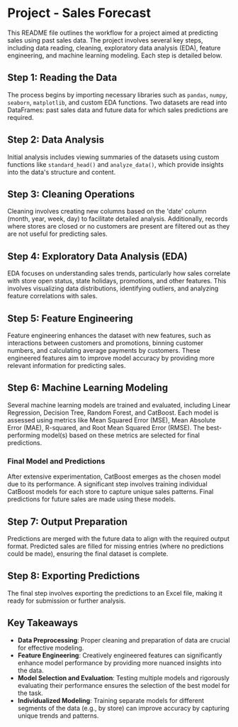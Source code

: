 # Project - Sales Forecast

This README file outlines the workflow for a project aimed at predicting sales using past sales data. The project involves several key steps, including data reading, cleaning, exploratory data analysis (EDA), feature engineering, and machine learning modeling. Each step is detailed below.

## Step 1: Reading the Data

The process begins by importing necessary libraries such as `pandas`, `numpy`, `seaborn`, `matplotlib`, and custom EDA functions. Two datasets are read into DataFrames: past sales data and future data for which sales predictions are required.

## Step 2: Data Analysis

Initial analysis includes viewing summaries of the datasets using custom functions like `standard_head()` and `analyze_data()`, which provide insights into the data's structure and content.

## Step 3: Cleaning Operations

Cleaning involves creating new columns based on the 'date' column (month, year, week, day) to facilitate detailed analysis. Additionally, records where stores are closed or no customers are present are filtered out as they are not useful for predicting sales.

## Step 4: Exploratory Data Analysis (EDA)

EDA focuses on understanding sales trends, particularly how sales correlate with store open status, state holidays, promotions, and other features. This involves visualizing data distributions, identifying outliers, and analyzing feature correlations with sales.

## Step 5: Feature Engineering

Feature engineering enhances the dataset with new features, such as interactions between customers and promotions, binning customer numbers, and calculating average payments by customers. These engineered features aim to improve model accuracy by providing more relevant information for predicting sales.

## Step 6: Machine Learning Modeling

Several machine learning models are trained and evaluated, including Linear Regression, Decision Tree, Random Forest, and CatBoost. Each model is assessed using metrics like Mean Squared Error (MSE), Mean Absolute Error (MAE), R-squared, and Root Mean Squared Error (RMSE). The best-performing model(s) based on these metrics are selected for final predictions.

### Final Model and Predictions

After extensive experimentation, CatBoost emerges as the chosen model due to its performance. A significant step involves training individual CatBoost models for each store to capture unique sales patterns. Final predictions for future sales are made using these models.

## Step 7: Output Preparation

Predictions are merged with the future data to align with the required output format. Predicted sales are filled for missing entries (where no predictions could be made), ensuring the final dataset is complete.

## Step 8: Exporting Predictions

The final step involves exporting the predictions to an Excel file, making it ready for submission or further analysis.

## Key Takeaways

- **Data Preprocessing**: Proper cleaning and preparation of data are crucial for effective modeling.
- **Feature Engineering**: Creatively engineered features can significantly enhance model performance by providing more nuanced insights into the data.
- **Model Selection and Evaluation**: Testing multiple models and rigorously evaluating their performance ensures the selection of the best model for the task.
- **Individualized Modeling**: Training separate models for different segments of the data (e.g., by store) can improve accuracy by capturing unique trends and patterns.
